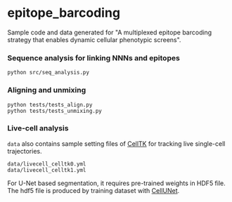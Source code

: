 # epitope_barcoding

Sample code and data generated for "A multiplexed epitope barcoding strategy that enables dynamic cellular phenotypic screens". 

### Sequence analysis for linking NNNs and epitopes
```
python src/seq_analysis.py
```

### Aligning and unmixing
```
python tests/tests_align.py
python tests/tests_unmixing.py

```

### Live-cell analysis
`data` also contains sample setting files of [CellTK](https://github.com/braysia/CellTK) for tracking live single-cell trajectories.
```
data/livecell_celltk0.yml
data/livecell_celltk1.yml
```
For U-Net based segmentation, it requires pre-trained weights in HDF5 file. The hdf5 file is produced by training dataset with [CellUNet](https://github.com/braysia/cellunet).






